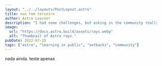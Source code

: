 ```yaml
---
layout: "../../layouts/PostLayout.astro"
title: nao tem terceiro
author: Astro Learner
description: "I had some challenges, but asking in the community really helped!"
image:
  url: "https://docs.astro.build/assets/rays.webp"
  alt: "Thumbnail of Astro rays."
pubDate: 2022-07-15
tags: ["astro", "learning in public", "setbacks", "community"]
---
```


<style>
  main{
    width: 100%;
    max-width: 100%;
    display: flex;
    flex-direction: column;
    justify-content: center;
    align-items: center;
  }
</style>

nada ainda. teste apenas
